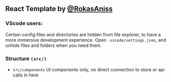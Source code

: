 ## React Template by [@RokasAniss](https://github.com/RokasAniss)

### VScode users:

Certain config files and directories are hidden from file explorer, to have a more immersive development experience. Open `.vscode/settings.json`, and unhide files and folders when you need them.

### Structure `(src/)`

- `src/components` UI components only, no direct connection to store or api calls in here
